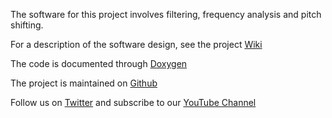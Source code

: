 The software for this project involves filtering, frequency analysis and pitch shifting.

For a description of the software design, see the project [Wiki](https://github.com/a2198699s/pitch-perfector/wiki/Software-Design)

The code is documented through [Doxygen](https://a2198699s.github.io/pitch-perfector/html/index.html)

The project is maintained on [Github](https://github.com/a2198699s/pitch-perfector)

Follow us on [Twitter](https://twitter.com/PerfectorPitch) and subscribe to our [YouTube Channel](https://www.youtube.com/channel/UCyVIknnXCnTIX-vixUphqTg)

